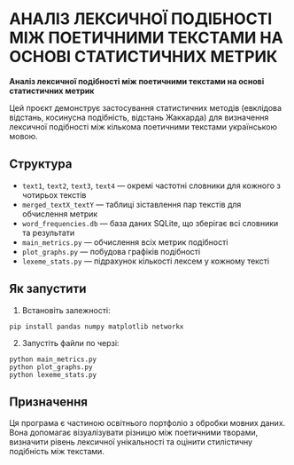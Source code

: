 # АНАЛІЗ ЛЕКСИЧНОЇ ПОДІБНОСТІ МІЖ ПОЕТИЧНИМИ ТЕКСТАМИ НА ОСНОВІ СТАТИСТИЧНИХ МЕТРИК

**Аналіз лексичної подібності між поетичними текстами на основі статистичних метрик**

Цей проєкт демонструє застосування статистичних методів (евклідова відстань, косинусна подібність, відстань Жаккарда) для визначення лексичної подібності між кількома поетичними текстами українською мовою.

## Структура

- `text1`, `text2`, `text3`, `text4` — окремі частотні словники для кожного з чотирьох текстів
- `merged_textX_textY` — таблиці зіставлення пар текстів для обчислення метрик
- `word_frequencies.db` — база даних SQLite, що зберігає всі словники та результати
- `main_metrics.py` — обчислення всіх метрик подібності
- `plot_graphs.py` — побудова графіків подібності
- `lexeme_stats.py` — підрахунок кількості лексем у кожному тексті

## Як запустити

1. Встановіть залежності:
```
pip install pandas numpy matplotlib networkx
```

2. Запустіть файли по черзі:
```
python main_metrics.py
python plot_graphs.py
python lexeme_stats.py
```

## Призначення

Ця програма є частиною освітнього портфоліо з обробки мовних даних. Вона допомагає візуалізувати різницю між поетичними творами, визначити рівень лексичної унікальності та оцінити стилістичну подібність між текстами.

